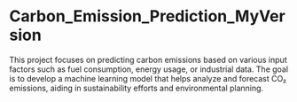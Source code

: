# Carbon_Emission_Prediction_MyVersion
This project focuses on predicting carbon emissions based on various input factors such as fuel consumption, energy usage, or industrial data. The goal is to develop a machine learning model that helps analyze and forecast CO₂ emissions, aiding in sustainability efforts and environmental planning.
